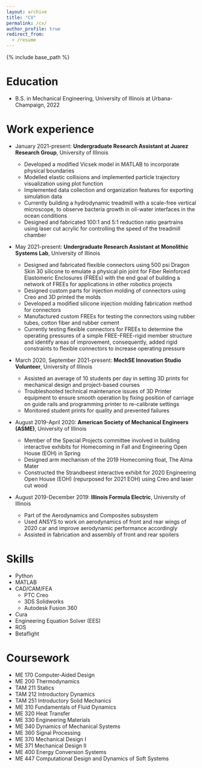 ```yaml
---
layout: archive
title: "CV"
permalink: /cv/
author_profile: true
redirect_from:
  - /resume
---
```


{% include base_path %}

Education
======
* B.S. in Mechanical Engineering, University of Illinois at Urbana-Champaign, 2022


Work experience
======
* January 2021-present: **Undergraduate Research Assistant at Juarez Research Group**, University of Illinois
  * Developed a modified Vicsek model in MATLAB to incorporate physical boundaries
  * Modelled elastic collisions and implemented particle trajectory visualization using plot function
  * Implemented data collection and organization features for exporting simulation data
  * Currently building a hydrodynamic treadmill with a scale-free vertical microscope, to observe bacteria growth in oil-water interfaces in the ocean conditions
  * Designed and fabricated 100:1 and 5:1 reduction ratio geartrains using laser cut acrylic for controlling the speed of the treadmill chamber

* May 2021-present: **Undergraduate Research Assistant at Monolithic Systems Lab**, University of Illinois
  * Designed and fabricated flexible connectors using 500 psi Dragon Skin 30 silicone to emulate a physical pin joint for Fiber Reinforced Elastomeric Enclosures (FREEs) with the end goal of building a network of FREEs for applications in other robotics projects
  * Designed custom parts for injection molding of connectors using Creo and 3D printed the molds
  * Developed a modified silicone injection molding fabrication method for connectors
  * Manufactured custom FREEs for testing the connectors using rubber tubes, cotton fiber and rubber cement
  * Currently testing flexible connectors for FREEs to determine the operating pressures of a simple FREE-FREE-rigid member structure and identify areas of improvement, consequently, added rigid constraints to flexible connectors to increase operating pressure

* March 2020, September 2021-present: **MechSE Innovation Studio Volunteer**, University of Illinois
  * Assisted an average of 10 students per day in setting 3D prints for mechanical design and project-based courses
  * Troubleshooted technical maintenance issues of 3D Printer equipment to ensure smooth operation by fixing position of carriage on guide rails and programming printer to re-calibrate settings 
  * Monitored student prints for quality and prevented failures

* August 2019-April 2020: **American Society of Mechanical Engineers (ASME)**, University of Illinois
  * Member of the Special Projects committee involved in building interactive exhibits for Homecoming in Fall and Engineering Open House (EOH) in Spring
  * Designed arm mechanism of the 2019 Homecoming float, The Alma Mater
  * Constructed the Strandbeest interactive exhibit for 2020 Engineering Open House (EOH) (repurposed for 2021 EOH) using Creo and laser cut wood

* August 2019-December 2019: **Illinois Formula Electric**, University of Illinois
  * Part of the Aerodynamics and Composites subsystem
  * Used ANSYS to work on aerodynamics of front and rear wings of 2020 car and improve aerodynamic performance accordingly
  * Assisted in fabrication and assembly of front and rear spoilers


Skills
======
* Python
* MATLAB
* CAD/CAM/FEA
  * PTC Creo
  * 3DS Solidworks
  * Autodesk Fusion 360
* Cura
* Engineering Equation Solver (EES)
* ROS
* Betaflight

Coursework
======
* ME 170	Computer-Aided Design
* ME 200	Thermodynamics
* TAM 211	Statics
* TAM 212	Introductory Dynamics
* TAM 251	Introductory Solid Mechanics
* ME 310	Fundamentals of Fluid Dynamics
* ME 320	Heat Transfer
* ME 330	Engineering Materials
* ME 340	Dynamics of Mechanical Systems
* ME 360	Signal Processing
* ME 370	Mechanical Design I
* ME 371	Mechanical Design II
* ME 400	Energy Conversion Systems
* ME 447	Computational Design and Dynamics of Soft Systems



